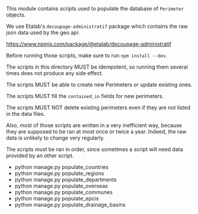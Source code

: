 This module contains scripts used to populate the database of `Perimeter`
objects.

We use Etalab's `decoupage-administratif` package which contains the raw
json data used by the geo api:

https://www.npmjs.com/package/@etalab/decoupage-administratif

Before running those scripts, make sure to run `npm install --dev`.

The scripts in this directory MUST be idempotent, so running them several times
does not produce any side effect.

The scripts MUST be able to create new Perimeters or update existing ones.

The scripts MUST fill the `contained_in` fields for new perimeters.

The scripts MUST NOT delete existing perimeters even if they are not listed
in the data files.

Also, most of those scripts are written in a very inefficient way, because
they are supposed to be ran at most once or twice a year. Indeed, the
raw data is unlikely to change very regularly.

The scripts must be ran in order, since sometimes a script will need data
provided by an other script.

 * python manage.py populate_countries
 * python manage.py populate_regions
 * python manage.py populate_departments
 * python manage.py populate_overseas
 * python manage.py populate_communes
 * python manage.py populate_epcis
 * python manage.py populate_drainage_basins

